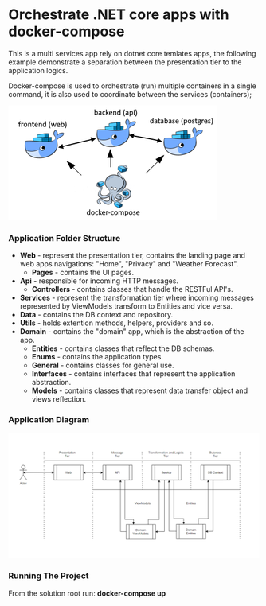 # Orchestrate .NET core apps with docker-compose
This is a multi services app rely on dotnet core temlates apps, the following example demonstrate a separation between the presentation tier to the application logics. 

Docker-compose is used to orchestrate (run) multiple containers in a single command, it is also used to coordinate between the services (containers);

![Docker-compose](/docker-compose.png)

### Application Folder Structure
* **Web** - represent the presentation tier, contains the landing page and web apps navigations: "Home", "Privacy" and "Weather Forecast".
  * **Pages** - contains the UI pages.
* **Api** - responsible for incoming HTTP messages.
  * **Controllers** - contains classes that handle the RESTFul API's.
* **Services** - represent the transformation tier where incoming messages represented by ViewModels transform to Entities and vice versa.
* **Data** - contains the DB context and repository.
* **Utils** - holds extention methods, helpers, providers and so.
* **Domain** - contains the "domain" app, which is the abstraction of the app.
  * **Entities** - contains classes that reflect the DB schemas.
  * **Enums** - contains the application types.
  * **General** - contains classes for general use.
  * **Interfaces** - contains interfaces that represent the application abstraction.
  * **Models** - contains classes that represent data transfer object and views reflection.

### Application Diagram
![Application Diagram](/app-diagram.png)

### Running The Project
From the solution root run: **docker-compose up**
